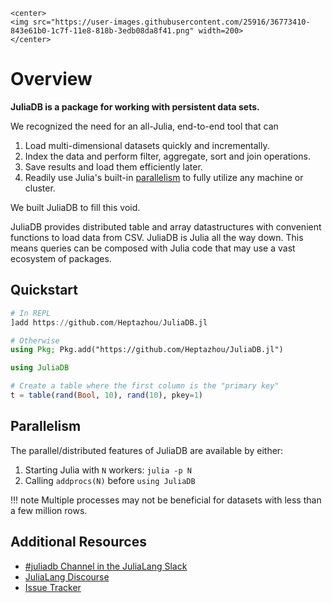 ```@raw html
<center>
<img src="https://user-images.githubusercontent.com/25916/36773410-843e61b0-1c7f-11e8-818b-3edb08da8f41.png" width=200>
</center>
```

# Overview

**JuliaDB is a package for working with persistent data sets.**

We recognized the need for an all-Julia, end-to-end tool that can

1. Load multi-dimensional datasets quickly and incrementally.
2. Index the data and perform filter, aggregate, sort and join operations.
3. Save results and load them efficiently later.
4. Readily use Julia's built-in [parallelism](https://docs.julialang.org/en/v1/manual/parallel-computing/) to fully utilize any machine or cluster.

We built JuliaDB to fill this void.

JuliaDB provides distributed table and array datastructures with convenient functions to load data from CSV. JuliaDB is Julia all the way down. This means queries can be composed with Julia code that may use a vast ecosystem of packages.


## Quickstart

```julia
# In REPL
]add https://github.com/Heptazhou/JuliaDB.jl

# Otherwise
using Pkg; Pkg.add("https://github.com/Heptazhou/JuliaDB.jl")

using JuliaDB

# Create a table where the first column is the "primary key"
t = table(rand(Bool, 10), rand(10), pkey=1)
```

## Parallelism

The parallel/distributed features of JuliaDB are available by either:

1. Starting Julia with `N` workers: `julia -p N`
2. Calling `addprocs(N)` before `using JuliaDB`

!!! note
    Multiple processes may not be beneficial for datasets with less than a few million rows.

## Additional Resources

- [#juliadb Channel in the JuliaLang Slack](https://julialang.slack.com/messages/C86LDBEBD/)
- [JuliaLang Discourse](https://discourse.julialang.org)
- [Issue Tracker](https://github.com/JuliaComputing/JuliaDB.jl/issues)
